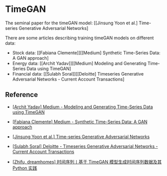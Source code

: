 # TimeGAN

The seminal paper for the timeGAN model: [[Jinsung Yoon et al.] Time-series Generative Adversarial Networks]

There are some articles describing training timeGAN models on different data:
* Stock data: [[Fabiana Clemente]][[Medium] Synthetic Time-Series Data: A GAN approach]
* Energy data: [[Archit Yadav]][[Medium] Modeling and Generating Time-Series Data using TimeGAN]
* Financial data: [[Sulabh Soral]][[Deloitte] Timeseries Generative Adversarial Networks - Current Account Transactions]




## Reference


* [Medium - Modeling and Generating Time-Series Data using TimeGAN]: https://towardsdatascience.com/modeling-and-generating-time-series-data-using-timegan-29c00804f54d
[[Archit Yadav] Medium - Modeling and Generating Time-Series Data using TimeGAN](https://towardsdatascience.com/modeling-and-generating-time-series-data-using-timegan-29c00804f54d)

* [Medium - Synthetic Time-Series Data: A GAN approach]: https://towardsdatascience.com/synthetic-time-series-data-a-gan-approach-869a984f2239
[[Fabiana Clemente] Medium - Synthetic Time-Series Data: A GAN approach](https://towardsdatascience.com/synthetic-time-series-data-a-gan-approach-869a984f2239)

* [Time-series Generative Adversarial Networks]: https://papers.nips.cc/paper_files/paper/2019/hash/c9efe5f26cd17ba6216bbe2a7d26d490-Abstract.html
[[Jinsung Yoon et al.] Time-series Generative Adversarial Networks](https://papers.nips.cc/paper_files/paper/2019/hash/c9efe5f26cd17ba6216bbe2a7d26d490-Abstract.html)


* [Deloitte - Timeseries Generative Adversarial Networks - Current Account Transactions]: https://www2.deloitte.com/uk/en/pages/deloitte-analytics/articles/timeseries-generative-adversarial-networks-current-account-transactions.html
[[Sulabh Soral] Deloitte - Timeseries Generative Adversarial Networks - Current Account Transactions](https://www2.deloitte.com/uk/en/pages/deloitte-analytics/articles/timeseries-generative-adversarial-networks-current-account-transactions.html)




* [时间序列丨基于 TimeGAN 模型生成时间序列数据及其 Python 实践]: https://zhuanlan.zhihu.com/p/410176524
[[Zhifu, dreamhomes] 时间序列丨基于 TimeGAN 模型生成时间序列数据及其 Python 实践](https://zhuanlan.zhihu.com/p/410176524)
